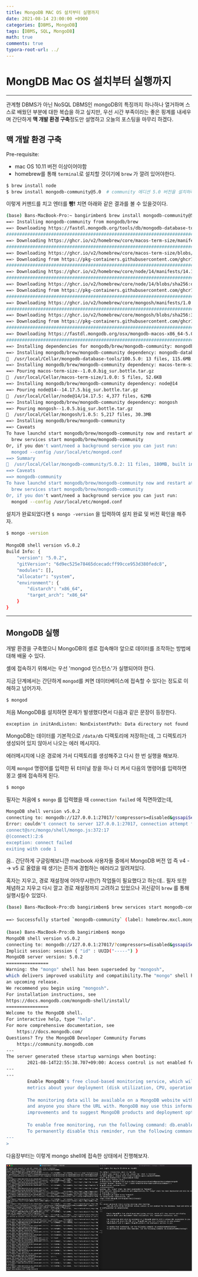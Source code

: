 ```yaml
---
title: MongoDB MAC OS 설치부터 실행까지
date: 2021-08-14 23:00:00 +0900
categories: [DBMS, MongoDB]
tags: [DBMS, SQL, MongoDB] 
math: true
comments: true
typora-root-url: ../
---
```


# MongDB Mac OS 설치부터 실행까지

---

관계형 DBMS가 아닌 NoSQL DBMS인 mongoDB의 특징까지 하나하나 열거하며 스스로 배웠던 부분에 대한 복습을 하고 싶지만, 우선 시간 부족이라는 좋은 핑계를 내세우며 간단하게 **맥 개발 환경 구축**정도만 설명하고 오늘의 포스팅을 마무리 하겠다.

## 맥 개발 환경 구축

Pre-requisite:

- mac OS 10.11 버전 이상이어야함
- homebrew를 통해 `terminal`로 설치할 것이기에 `brew` 가 깔려 있어야한다.

```bash
$ brew install node
$ brew install mongodb-community@5.0  # community 에디션 5.0 버전을 설치하라는 소리 (글을 쓴 시점의 최신 버전)
```

이렇게 커맨드를 치고 엔터를 **빵!** 치면 아래와 같은 결과를 볼 수 있을것이다.

```bash
(base) Bans-MacBook-Pro:~ bangirimben$ brew install mongodb-community@5.0
==> Installing mongodb-community from mongodb/brew
==> Downloading https://fastdl.mongodb.org/tools/db/mongodb-database-tools-macos-x86_64-100.
######################################################################## 100.0%
==> Downloading https://ghcr.io/v2/homebrew/core/macos-term-size/manifests/1.0.0
######################################################################## 100.0%
==> Downloading https://ghcr.io/v2/homebrew/core/macos-term-size/blobs/sha256:a19d9785c6b4d8
==> Downloading from https://pkg-containers.githubusercontent.com/ghcr1/blobs/sha256:a19d978
######################################################################## 100.0%
==> Downloading https://ghcr.io/v2/homebrew/core/node/14/manifests/14.17.5
######################################################################## 100.0%
==> Downloading https://ghcr.io/v2/homebrew/core/node/14/blobs/sha256:d5a953dc4cb682a7e5c9a0
==> Downloading from https://pkg-containers.githubusercontent.com/ghcr1/blobs/sha256:d5a953d
######################################################################## 100.0%
==> Downloading https://ghcr.io/v2/homebrew/core/mongosh/manifests/1.0.5
######################################################################## 100.0%
==> Downloading https://ghcr.io/v2/homebrew/core/mongosh/blobs/sha256:36c31f20e685f007af3812
==> Downloading from https://pkg-containers.githubusercontent.com/ghcr1/blobs/sha256:36c31f2
######################################################################## 100.0%
==> Downloading https://fastdl.mongodb.org/osx/mongodb-macos-x86_64-5.0.2.tgz
######################################################################## 100.0%
==> Installing dependencies for mongodb/brew/mongodb-community: mongodb-database-tools, macos-term-size, node@14 and mongosh
==> Installing mongodb/brew/mongodb-community dependency: mongodb-database-tools
🍺  /usr/local/Cellar/mongodb-database-tools/100.5.0: 13 files, 115.6MB, built in 6 seconds
==> Installing mongodb/brew/mongodb-community dependency: macos-term-size
==> Pouring macos-term-size--1.0.0.big_sur.bottle.tar.gz
🍺  /usr/local/Cellar/macos-term-size/1.0.0: 5 files, 52.6KB
==> Installing mongodb/brew/mongodb-community dependency: node@14
==> Pouring node@14--14.17.5.big_sur.bottle.tar.gz
🍺  /usr/local/Cellar/node@14/14.17.5: 4,377 files, 62MB
==> Installing mongodb/brew/mongodb-community dependency: mongosh
==> Pouring mongosh--1.0.5.big_sur.bottle.tar.gz
🍺  /usr/local/Cellar/mongosh/1.0.5: 5,217 files, 30.3MB
==> Installing mongodb/brew/mongodb-community
==> Caveats
To have launchd start mongodb/brew/mongodb-community now and restart at login:
  brew services start mongodb/brew/mongodb-community
Or, if you don't want/need a background service you can just run:
  mongod --config /usr/local/etc/mongod.conf
==> Summary
🍺  /usr/local/Cellar/mongodb-community/5.0.2: 11 files, 180MB, built in 7 seconds
==> Caveats
==> mongodb-community
To have launchd start mongodb/brew/mongodb-community now and restart at login:
  brew services start mongodb/brew/mongodb-community
Or, if you don't want/need a background service you can just run:
  mongod --config /usr/local/etc/mongod.conf
```

설치가 완료되었다면 `$ mongo -version` 을 입력하여 설치 완료 및 버전 확인을 해주자.

```bash
$ mongo -version 

MongoDB shell version v5.0.2
Build Info: {
    "version": "5.0.2",
    "gitVersion": "6d9ec525e78465dcecadcff99cce953d380fedc8",
    "modules": [],
    "allocator": "system",
    "environment": {
        "distarch": "x86_64",
        "target_arch": "x86_64"
    }
}
```

---

## MongoDB 실행

개발 환경을 구축했으니 MongoDB의 셸로 접속해야 앞으로 데이터를 조작하는 방법에 대해 배울 수 있다. 

셸에 접속하기 위해서는 우선 'mongod 인스턴스'가 실행되어야 한다.

지금 단계에서는 간단하게 `mongod`를 켜면 데이터베이스에 접속할 수 있다는 정도로 이해하고 넘어가자.

```bash
$ mongod
```

처음 MongoDB를 설치하면 문제가 발생했다면서 다음과 같은 문장이 등장한다.

```bash
exception in initAndListen: NonExistentPath: Data directory not found
```

MongoDB는 데이터를 기본적으로 `/data/db` 디렉토리에 저장하는데, 그 디렉토리가 생성되어 있지 않아서 나오는 에러 메시지다.

에러메시지에 나온 경로에 가서 디렉토리를 생성해주고 다시 한 번 실행을 해보자.

이제 `mongod` 명령어를 입력한 뒤 터미널 창을 하나 더 켜서 다음의 명령어를 입력하면 몽고 셸에 접속하게 된다.

```bash
$ mongo
```

필자는 처음에 `$ mongo` 를 입력했을 때 `connection failed` 에 직면하였는데, 

```bash
MongoDB shell version v5.0.2
connecting to: mongodb://127.0.0.1:27017/?compressors=disabled&gssapiServiceName=mongodb
Error: couldn't connect to server 127.0.0.1:27017, connection attempt failed: SocketException: Error connecting to 127.0.0.1:27017 :: caused by :: Connection refused :
connect@src/mongo/shell/mongo.js:372:17
@(connect):2:6
exception: connect failed
exiting with code 1

```

음.. 간단하게 구글링해보니깐 macbook 사용자들 중에서 MongoDB 버전 업 즉 v4 --> v5 로 올렸을 때 생기는 흔하게 경험하는 에러라고 알려져있다. 

혹자는 지우고, 경로 재설정에 어마무시한(?) 작업들이 필요했다고 하는데.. 필자 또한 체념하고 지우고 다시 깔고 경로 재설정까지 고려하고 있었으나 귀신같이 `brew` 를 통해 실행시킬수 있었다.

```bash
(base) Bans-MacBook-Pro:db bangirimben$ brew services start mongodb-community@5.0

==> Successfully started `mongodb-community` (label: homebrew.mxcl.mongodb-com

(base) Bans-MacBook-Pro:db bangirimben$ mongo
MongoDB shell version v5.0.2
connecting to: mongodb://127.0.0.1:27017/?compressors=disabled&gssapiServiceName=mongodb
Implicit session: session { "id" : UUID("-----") }
MongoDB server version: 5.0.2
================
Warning: the "mongo" shell has been superseded by "mongosh",
which delivers improved usability and compatibility.The "mongo" shell has been deprecated and will be removed in
an upcoming release.
We recommend you begin using "mongosh".
For installation instructions, see
https://docs.mongodb.com/mongodb-shell/install/
================
Welcome to the MongoDB shell.
For interactive help, type "help".
For more comprehensive documentation, see
	https://docs.mongodb.com/
Questions? Try the MongoDB Developer Community Forums
	https://community.mongodb.com
---
The server generated these startup warnings when booting: 
        2021-08-14T22:55:38.707+09:00: Access control is not enabled for the database. Read and write access to data and configuration is unrestricted
---
---
        Enable MongoDB's free cloud-based monitoring service, which will then receive and display
        metrics about your deployment (disk utilization, CPU, operation statistics, etc).

        The monitoring data will be available on a MongoDB website with a unique URL accessible to you
        and anyone you share the URL with. MongoDB may use this information to make product
        improvements and to suggest MongoDB products and deployment options to you.

        To enable free monitoring, run the following command: db.enableFreeMonitoring()
        To permanently disable this reminder, run the following command: db.disableFreeMonitoring()
---
> 

```

다음장부터는 이렇게 mongo shell에 접속한 상태에서 진행해보자.

![mongoDB_StartSever](/../assets/images/MongoDB/mongoDB_StartSever.png)
